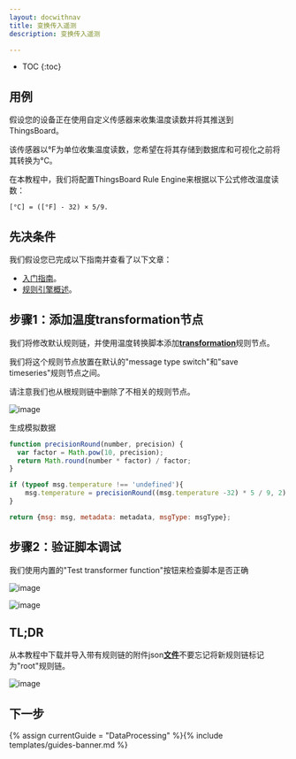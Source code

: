 ```yaml
---
layout: docwithnav
title: 变换传入遥测
description: 变换传入遥测

---
```


* TOC
{:toc}

## 用例

假设您的设备正在使用自定义传感器来收集温度读数并将其推送到ThingsBoard。

该传感器以°F为单位收集温度读数，您希望在将其存储到数据库和可视化之前将其转换为°C。

在本教程中，我们将配置ThingsBoard Rule Engine来根据以下公式修改温度读数：

```code
[°C] = ([°F] - 32) × 5/9.
```

## 先决条件

我们假设您已完成以下指南并查看了以下文章：

  * [入门指南](/docs/getting-started-guides/helloworld/)。
  * [规则引擎概述](/docs/user-guide/rule-engine-2-0/overview/)。

## 步骤1：添加温度transformation节点

我们将修改默认规则链，并使用温度转换脚本添加[**transformation**](/docs/user-guide/rule-engine-2-0/transformation-nodes/#script-transformation-node)规则节点。

我们将这个规则节点放置在默认的"message type switch"和"save timeseries"规则节点之间。

请注意我们也从根规则链中删除了不相关的规则节点。

![image](/images/user-guide/rule-engine-2-0/tutorials/transformation/rule-chain.png)

生成模拟数据

```javascript
function precisionRound(number, precision) {
  var factor = Math.pow(10, precision);
  return Math.round(number * factor) / factor;
}

if (typeof msg.temperature !== 'undefined'){
    msg.temperature = precisionRound((msg.temperature -32) * 5 / 9, 2);
}

return {msg: msg, metadata: metadata, msgType: msgType};
```

## 步骤2：验证脚本调试

我们使用内置的"Test transformer function"按钮来检查脚本是否正确

![image](/images/user-guide/rule-engine-2-0/tutorials/transformation/node-config.png)

![image](/images/user-guide/rule-engine-2-0/tutorials/transformation/test-function.png)

## TL;DR

从本教程中下载并导入带有规则链的附件json[**文件**](/docs/user-guide/resources/transformation-rule-chain.json)不要忘记将新规则链标记为"root"规则链。

![image](/images/user-guide/rule-engine-2-0/tutorials/make-root.png)

 

## 下一步

{% assign currentGuide = "DataProcessing" %}{% include templates/guides-banner.md %}





